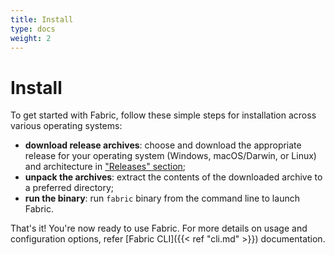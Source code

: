 ```yaml
---
title: Install
type: docs
weight: 2
---
```


# Install

To get started with Fabric, follow these simple steps for installation across various operating systems:

- **download release archives**: choose and download the appropriate release for your operating system (Windows, macOS/Darwin, or Linux) and architecture in ["Releases" section](https://github.com/blackstork-io/fabric/releases);
- **unpack the archives**: extract the contents of the downloaded archive to a preferred directory;
- **run the binary**: run `fabric` binary from the command line to launch Fabric.

That's it! You're now ready to use Fabric. For more details on usage and configuration options, refer [Fabric CLI]({{< ref "cli.md" >}}) documentation.
